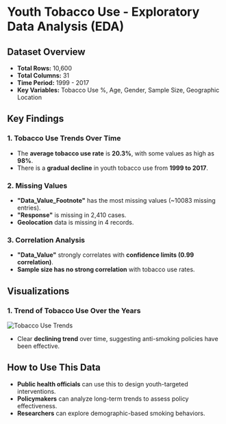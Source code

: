 # Youth Tobacco Use - Exploratory Data Analysis (EDA)

## Dataset Overview
- **Total Rows:** 10,600
- **Total Columns:** 31
- **Time Period:** 1999 - 2017
- **Key Variables:** Tobacco Use %, Age, Gender, Sample Size, Geographic Location

## Key Findings
### 1. Tobacco Use Trends Over Time
- The **average tobacco use rate** is **20.3%**, with some values as high as **98%**.
- There is a **gradual decline** in youth tobacco use from **1999 to 2017**.

### 2. Missing Values
- **"Data_Value_Footnote"** has the most missing values (~10083 missing entries).
- **"Response"** is missing in 2,410 cases.
- **Geolocation** data is missing in 4 records.

### 3. Correlation Analysis
- **"Data_Value"** strongly correlates with **confidence limits (0.99 correlation)**.
- **Sample size has no strong correlation** with tobacco use rates.

## Visualizations

### **1. Trend of Tobacco Use Over the Years**
![Tobacco Use Trends](link_to_image_2)
- Clear **declining trend** over time, suggesting anti-smoking policies have been effective.

## How to Use This Data
- **Public health officials** can use this to design youth-targeted interventions.
- **Policymakers** can analyze long-term trends to assess policy effectiveness.
- **Researchers** can explore demographic-based smoking behaviors.




